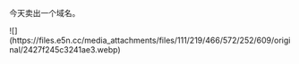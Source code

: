 <p>今天卖出一个域名。</p>
![](https://files.e5n.cc/media_attachments/files/111/219/466/572/252/609/original/2427f245c3241ae3.webp)